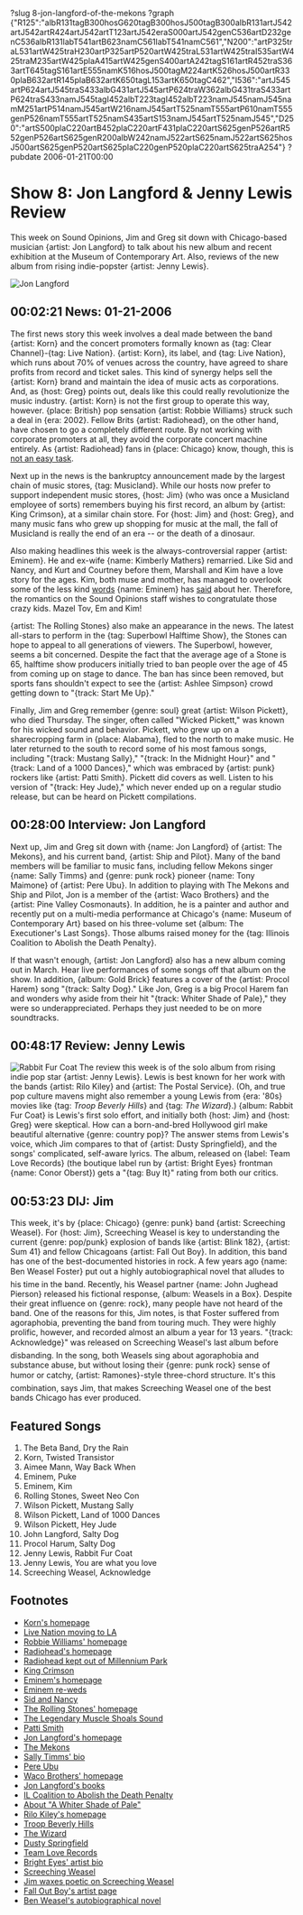 ?slug 8-jon-langford-of-the-mekons
?graph {"R125":"albR131tagB300hosG620tagB300hosJ500tagB300albR131artJ542artJ542artR424artJ542artT123artJ542eraS000artJ542genC536artD232genC536albR131labT541artB623namC561labT541namC561","N200":"artP325traL531artW425traH230artP325artP520artW425traL531artW425traI535artW425traM235artW425plaA415artW425genS400artA242tagS161artR452traS363artT645tagS161artE555namK516hosJ500tagM224artK526hosJ500artR330plaB632artR145plaB632artK650tagL153artK650tagC462","I536":"artJ545artP624artJ545traS433albG431artJ545artP624traW362albG431traS433artP624traS433namJ545tagI452albT223tagI452albT223namJ545namJ545namM251artP514namJ545artW216namJ545artT525namT555artP610namT555genP526namT555artT525namS435artS153namJ545artT525namJ545","D250":"artS500plaC220artB452plaC220artF431plaC220artS625genP526artR552genP526artS625genR200albW242namJ522artS625namJ522artS625hosJ500artS625genP520artS625plaC220genP520plaC220artS625traA254"}
?pubdate 2006-01-21T00:00

# Show 8: Jon Langford & Jenny Lewis Review
This week on Sound Opinions, Jim and Greg sit down with Chicago-based musician {artist: Jon Langford} to talk about his new album and recent exhibition at the Museum of Contemporary Art. Also, reviews of the new album from rising indie-popster {artist: Jenny Lewis}.

![Jon Langford](http://static.soundopinions.org/images/2006/jonlangford.jpg)

## 00:02:21 News: 01-21-2006
The first news story this week involves a deal made between the band {artist: Korn} and the concert promoters formally known as {tag: Clear Channel}-{tag: Live Nation}. {artist: Korn}, its label, and {tag: Live Nation}, which runs about 70% of venues across the country, have agreed to share profits from record and ticket sales. This kind of synergy helps sell the {artist: Korn} brand and maintain the idea of music acts as corporations. And, as {host: Greg} points out, deals like this could really revolutionize the music industry. {artist: Korn} is not the first group to operate this way, however. {place: British} pop sensation {artist: Robbie Williams} struck such a deal in {era: 2002}. Fellow Brits {artist: Radiohead}, on the other hand, have chosen to go a completely different route. By not working with corporate promoters at all, they avoid the corporate concert machine entirely. As {artist: Radiohead} fans in {place: Chicago} know, though, this is [not an easy task](http://www.jimdero.com/News%202006/radioheadmillenniumparknewsstoryjan9.htm). 

Next up in the news is the bankruptcy announcement made by the largest chain of music stores, {tag: Musicland}. While our hosts now prefer to support independent music stores, {host: Jim} (who was once a Musicland employee of sorts) remembers buying his first record, an album by {artist: King Crimson}, at a similar chain store. For {host: Jim} and {host: Greg}, and many music fans who grew up shopping for music at the mall, the fall of Musicland is really the end of an era -- or the death of a dinosaur.

Also making headlines this week is the always-controversial rapper {artist: Eminem}. He and ex-wife {name: Kimberly Mathers} remarried. Like Sid and Nancy, and Kurt and Courtney before them, Marshall and Kim have a love story for the ages. Kim, both muse and mother, has managed to overlook some of the less kind [words](http://www.azlyrics.com/lyrics/eminem/kim.html) {name: Eminem} has [said](http://www.azlyrics.com/lyrics/eminem/puke.html) about her. Therefore, the romantics on the Sound Opinions staff wishes to congratulate those crazy kids. Mazel Tov, Em and Kim!

{artist: The Rolling Stones} also make an appearance in the news. The latest all-stars to perform in the {tag: Superbowl Halftime Show}, the Stones can hope to appeal to all generations of viewers. The Superbowl, however, seems a bit concerned. Despite the fact that the average age of a Stone is 65, halftime show producers initially tried to ban people over the age of 45 from coming up on stage to dance. The ban has since been removed, but sports fans shouldn't expect to see the {artist: Ashlee Simpson} crowd getting down to "{track: Start Me Up}." 

Finally, Jim and Greg remember {genre: soul} great {artist: Wilson Pickett}, who died Thursday. The singer, often called "Wicked Pickett," was known for his wicked sound and behavior. Pickett, who grew up on a sharecropping farm in {place: Alabama}, fled to the north to make music. He later returned to the south to record some of his most famous songs, including "{track: Mustang Sally}," "{track: In the Midnight Hour}" and "{track: Land of a 1000 Dances}," which was embraced by {artist: punk} rockers like {artist: Patti Smith}. Pickett did covers as well. Listen to his version of "{track: Hey Jude}," which never ended up on a regular studio release, but can be heard on Pickett compilations.

## 00:28:00 Interview: Jon Langford
Next up, Jim and Greg sit down with {name: Jon Langford} of {artist: The Mekons}, and his current band, {artist: Ship and Pilot}. Many of the band members will be familiar to music fans, including fellow Mekons singer {name: Sally Timms} and {genre: punk rock} pioneer {name: Tony Maimone} of {artist: Pere Ubu}. In addition to playing with The Mekons and Ship and Pilot, Jon is a member of the {artist: Waco Brothers} and the {artist: Pine Valley Cosmonauts}. In addition, he is a painter and author and recently put on a multi-media performance at Chicago's {name: Museum of Contemporary Art} based on his three-volume set {album: The Executioner's Last Songs}. Those albums raised money for the {tag: Illinois Coalition to Abolish the Death Penalty}. 

If that wasn't enough, {artist: Jon Langford} also has a new album coming out in March. Hear live performances of some songs off that album on the show. In addition, {album: Gold Brick} features a cover of the {artist: Procol Harem} song "{track: Salty Dog}." Like Jon, Greg is a big Procol Harem fan and wonders why aside from their hit "{track: Whiter Shade of Pale}," they were so underappreciated. Perhaps they just needed to be on more soundtracks.

## 00:48:17 Review: Jenny Lewis
![Rabbit Fur Coat](http://is2.mzstatic.com/image/thumb/Music3/v4/57/c5/b5/57c5b59d-20f7-19cd-e41c-e04601edc5cd/source/600x600bb.jpg "117038088/1043297885")
The review this week is of the solo album from rising indie pop star {artist: Jenny Lewis}. Lewis is best known for her work with the bands {artist: Rilo Kiley} and {artist: The Postal Service}. (Oh, and true pop culture mavens might also remember a young Lewis from {era: '80s} movies like {tag: *Troop Beverly Hills*} and {tag: *The Wizard*}.) {album: Rabbit Fur Coat} is Lewis's first solo effort, and initially both {host: Jim} and {host: Greg} were skeptical. How can a born-and-bred Hollywood girl make beautiful alternative {genre: country pop}? The answer stems from Lewis's voice, which Jim compares to that of {artist: Dusty Springfield}, and the songs' complicated, self-aware lyrics. The album, released on {label: Team Love Records} (the boutique label run by {artist: Bright Eyes} frontman {name: Conor Oberst}) gets a "{tag: Buy It}" rating from both our critics.

## 00:53:23 DIJ: Jim
This week, it's by {place: Chicago} {genre: punk} band {artist: Screeching Weasel}. For {host: Jim}, Screeching Weasel is key to understanding the current {genre: pop/punk} explosion of bands like {artist: Blink 182}, {artist: Sum 41} and fellow Chicagoans {artist: Fall Out Boy}. In addition, this band has one of the best-documented histories in rock. A few years ago {name: Ben Weasel Foster} put out a highly autobiographical novel that alludes to his time in the band. Recently, his Weasel partner {name: John Jughead Pierson} released his fictional response, {album: Weasels in a Box}. Despite their great influence on {genre: rock}, many people have not heard of the band. One of the reasons for this, Jim notes, is that Foster suffered from agoraphobia, preventing the band from touring much. They were highly prolific, however, and recorded almost an album a year for 13 years. "{track: Acknowledge}" was released on Screeching Weasel's last album before disbanding. In the song, both Weasels sing about agoraphobia and substance abuse, but without losing their {genre: punk rock} sense of humor or catchy, {artist: Ramones}-style three-chord structure. It's this combination, says Jim, that makes Screeching Weasel one of the best bands Chicago has ever produced.


## Featured Songs
1. The Beta Band, Dry the Rain
2. Korn, Twisted Transistor
3. Aimee Mann, Way Back When
4. Eminem, Puke
5. Eminem, Kim
6. Rolling Stones, Sweet Neo Con
7. Wilson Pickett, Mustang Sally
8. Wilson Pickett, Land of 1000 Dances
9. Wilson Pickett, Hey Jude
10. John Langford, Salty Dog
11. Procol Harum, Salty Dog
12. Jenny Lewis, Rabbit Fur Coat
13. Jenny Lewis, You are what you love
14. Screeching Weasel, Acknowledge

## Footnotes
- [Korn's homepage](http://www.korn.com/)
- [Live Nation moving to LA](http://www.chron.com/disp/story.mpl/business/3543609.html)
- [Robbie Williams' homepage](http://www.robbiewilliams.com/)
- [Radiohead's homepage](http://www.radiohead.com/)
- [Radiohead kept out of Millennium Park](http://www.jimdero.com/News%202006/radioheadmillenniumparknewsstoryjan9.htm)
- [King Crimson](http://www.allmusic.com/cg/amg.dll?opt1=1&P=amg&sql=king+crimson)
- [Eminem's homepage](http://www.eminem.com/)
- [Eminem re-weds](http://www.detnews.com/apps/pbcs.dll/article?AID=/20060115/ENT01/601150355/1033)
- [Sid and Nancy](http://www.imdb.com/title/tt0091954/)
- [The Rolling Stones' homepage](http://www.rollingstones.com/home.php)
- [The Legendary Muscle Shoals Sound](http://www.npr.org/templates/story/story.php?storyId=1437161)
- [Patti Smith](http://www.allmusic.com/cg/amg.dll?opt1=1&P=amg&sql=patti+smith+)
- [Jon Langford's homepage](http://www.jonlangford.de/)
- [The Mekons](http://www.allmusic.com/cg/amg.dll?P=amg&sql=mekons&x=0&y=0&opt1=1&sourceid=mozilla-search)
- [Sally Timms' bio](http://www.mekons.de/sallyfr.htm)
- [Pere Ubu](http://www.allmusic.com/cg/amg.dll?p=amg&token=ADFEAEE47C19DC4FA87520D69D3D4DC7FA7FFB07D063FD831F29461BDFBA3C54DD5F26B904A595CCAEF871AB7BAFFF28E85E05D0C8E457F5CC0640&sql=11:uzabqj4bojha)
- [Waco Brothers' homepage](http://www.wacobrothers.com/)
- [Jon Langford's books](http://www.amazon.com/s/ref=nb_sb_noss?url=search-alias%3Dstripbooks&field-keywords=jon+langford)
- [IL Coalition to Abolish the Death Penalty](http://www.icadp.org/)
- [About "A Whiter Shade of Pale"](http://www.procolharum.com/awsop.htm)
- [Rilo Kiley's homepage](http://www.rilokiley.com/)
- [Troop Beverly Hills](http://www.imdb.com/title/tt0098519/)
- [The Wizard](http://www.imdb.com/title/tt0098663/)
- [Dusty Springfield](http://www.allmusic.com/cg/amg.dll?p=amg&token=ADFEAEE47C19DC4FA87520D69D3D4DC7FA7FFB07D063FD831F29461BDFBA3C54DD5F26B904A595CCAEF871AB7BAFFF28E85F05D1CCE455F9CC0640&sql=11:6q4tk6jx9kr3)
- [Team Love Records](http://www.team-love.com/)
- [Bright Eyes' artist bio](http://www.saddle-creek.com/bands/brighteyes/)
- [Screeching Weasel](http://www.allmusic.com/cg/amg.dll?P=amg&sql=screeching+weasel&x=0&y=0&opt1=1&sourceid=mozilla-search)
- [Jim waxes poetic on Screeching Weasel](http://jimdero.com/OtherWritings/Other%20Weasel.htm)
- [Fall Out Boy's artist page](http://www.mtv.com/music/artist/fall_out_boy/artist.jhtml)
- [Ben Weasel's autobiographical novel](http://www.amazon.com/gp/product/0970745826/002-9278548-2607266?v=glance&n=283155)
